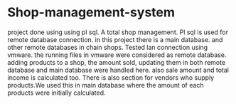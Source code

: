 # Shop-management-system
project done using 
using pl sql. A total shop management. Pl sql is used for remote database connection. in this project there is a main database. and other 
remote databases in chain shops. Tested lan connection using vmware. the running files in vmware were considered as remote database. 
adding products to a shop, the amount sold, updating them in both remote database and main database were handled here. also sale amount and total income is calculated too. 
There is also section for vendors who supply products.We used this in main database where the amount of each products were initially calculated.
